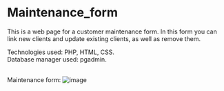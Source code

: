 # Maintenance_form

This is a web page for a customer maintenance form. In this form you can link new clients and update existing clients, as well as
remove them.

Technologies used: PHP, HTML, CSS. <br/>
Database manager used: pgadmin. <br/>
<br/>

Maintenance form:
![image](https://github.com/L-533/Maintenance_form/assets/98188267/b197374f-a6f2-465e-895f-0d4be94400ef)
